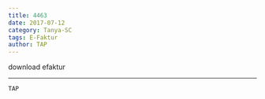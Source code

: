 ```yaml
---
title: 4463
date: 2017-07-12
category: Tanya-SC
tags: E-Faktur
author: TAP
---
```


download efaktur

---



`TAP`
